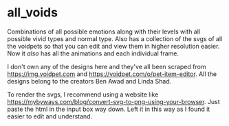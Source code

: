 # all_voids

Combinations of all possible emotions along with their levels with all possible vivid types and normal type.
Also has a collection of the svgs of all the voidpets so that you can edit and view them in higher resolution easier.
Now it *also* has all the animations and each individual frame.

I don't own any of the designs here and they've all been scraped from https://img.voidpet.com and https://voidpet.com/o/pet-item-editor. All the designs belong to the creators Ben Awad and Linda Shad.

To render the svgs, I recommend using a website like https://mybyways.com/blog/convert-svg-to-png-using-your-browser. Just paste the html in the input box way down. Left it in this way as I found it easier to edit and understand.
